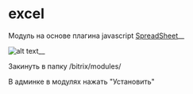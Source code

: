 # excel
Модуль на основе плагина javascript [SpreadSheet](https://docs.dhtmlx.com/spreadsheet__index.html)__

![alt text](https://docs.dhtmlx.com/https://raw.githubusercontent.com/vaajnur/excel/spreadsheet_front_image.png)__

Закинуть в папку /bitrix/modules/

В админке в модулях нажать "Установить"
